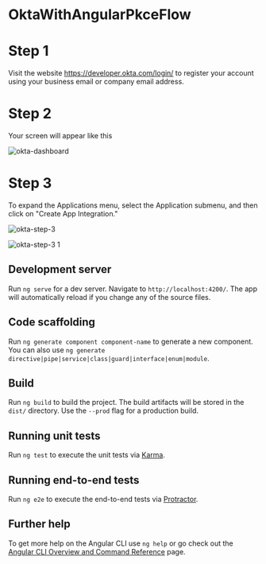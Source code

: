 # OktaWithAngularPkceFlow

# Step 1
Visit the website https://developer.okta.com/login/ to register your account using your business email or company email address.

# Step 2
 Your screen will appear like this
 
![okta-dashboard](https://github.com/Nasruddinkhan/okta-with-angular-pkce-flow/assets/35895259/614705b0-527a-4b5c-b0b0-1b0f657f5fb7)

# Step 3
To expand the Applications menu, select the Application submenu, and then click on "Create App Integration."

![okta-step-3](https://github.com/Nasruddinkhan/okta-with-angular-pkce-flow/assets/35895259/728367db-382d-422b-ae9b-71f2a0a8ca41)

![okta-step-3 1](https://github.com/Nasruddinkhan/okta-with-angular-pkce-flow/assets/35895259/7cb22100-543e-4bc3-9f94-d853450b2d49)

## Development server

Run `ng serve` for a dev server. Navigate to `http://localhost:4200/`. The app will automatically reload if you change any of the source files.

## Code scaffolding

Run `ng generate component component-name` to generate a new component. You can also use `ng generate directive|pipe|service|class|guard|interface|enum|module`.

## Build

Run `ng build` to build the project. The build artifacts will be stored in the `dist/` directory. Use the `--prod` flag for a production build.

## Running unit tests

Run `ng test` to execute the unit tests via [Karma](https://karma-runner.github.io).

## Running end-to-end tests

Run `ng e2e` to execute the end-to-end tests via [Protractor](http://www.protractortest.org/).

## Further help

To get more help on the Angular CLI use `ng help` or go check out the [Angular CLI Overview and Command Reference](https://angular.io/cli) page.
